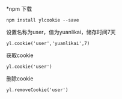 
*npm 下载

    npm install ylcookie --save

设置名称为user，值为yuanlikai，储存时间7天

    yl.cookie('user','yuanlikai',7) 

获取cookie

    yl.cookie('user') 

删除cookie

    yl.removeCookie('user') 
